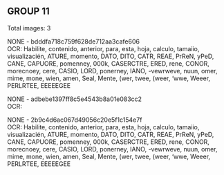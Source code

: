 ## GROUP 11
Total images: 3  

NONE - bdddfa718c759f628de712aa3cafe606  
OCR: Habilite, contenido, anterior, para, esta, hoja, calculo, tamaiio, visualizacién, ATURE, momento, DATO, DITO, CATR, REAE, PrReN, yPeD, CANE, CAPUORE, pomenney, 000k, CASERCTRE, ERED, rene, CONOR, morecnoey, cere, CASIO, LORD, ponerney, IANO, -vewrweve, nuun, omer, mime, mone, wien, amen, Seal, Mente, (wer, twee, (weer, ‘wwe, Weeer, PERLRTEE, EEEEEGEE  

NONE - adbebe1397ff8c5e4543b8a01e083cc2  
OCR:   

NONE - 2b9c4d6ac067d49056c20e5f1c154e7f  
OCR: Habilite, contenido, anterior, para, esta, hoja, calculo, tamaiio, visualizacién, ATURE, momento, DATO, DITO, CATR, REAE, PrReN, yPeD, CANE, CAPUORE, pomenney, 000k, CASERCTRE, ERED, rene, CONOR, morecnoey, cere, CASIO, LORD, ponerney, IANO, -vewrweve, nuun, omer, mime, mone, wien, amen, Seal, Mente, (wer, twee, (weer, ‘wwe, Weeer, PERLRTEE, EEEEEGEE  

